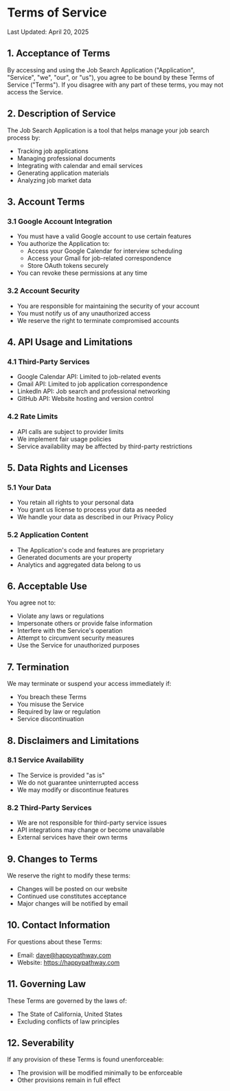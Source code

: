 # Terms of Service

Last Updated: April 20, 2025

## 1. Acceptance of Terms

By accessing and using the Job Search Application ("Application", "Service", "we", "our", or "us"), you agree to be bound by these Terms of Service ("Terms"). If you disagree with any part of these terms, you may not access the Service.

## 2. Description of Service

The Job Search Application is a tool that helps manage your job search process by:
- Tracking job applications
- Managing professional documents
- Integrating with calendar and email services
- Generating application materials
- Analyzing job market data

## 3. Account Terms

### 3.1 Google Account Integration
- You must have a valid Google account to use certain features
- You authorize the Application to:
  - Access your Google Calendar for interview scheduling
  - Access your Gmail for job-related correspondence
  - Store OAuth tokens securely
- You can revoke these permissions at any time

### 3.2 Account Security
- You are responsible for maintaining the security of your account
- You must notify us of any unauthorized access
- We reserve the right to terminate compromised accounts

## 4. API Usage and Limitations

### 4.1 Third-Party Services
- Google Calendar API: Limited to job-related events
- Gmail API: Limited to job application correspondence
- LinkedIn API: Job search and professional networking
- GitHub API: Website hosting and version control

### 4.2 Rate Limits
- API calls are subject to provider limits
- We implement fair usage policies
- Service availability may be affected by third-party restrictions

## 5. Data Rights and Licenses

### 5.1 Your Data
- You retain all rights to your personal data
- You grant us license to process your data as needed
- We handle your data as described in our Privacy Policy

### 5.2 Application Content
- The Application's code and features are proprietary
- Generated documents are your property
- Analytics and aggregated data belong to us

## 6. Acceptable Use

You agree not to:
- Violate any laws or regulations
- Impersonate others or provide false information
- Interfere with the Service's operation
- Attempt to circumvent security measures
- Use the Service for unauthorized purposes

## 7. Termination

We may terminate or suspend your access immediately if:
- You breach these Terms
- You misuse the Service
- Required by law or regulation
- Service discontinuation

## 8. Disclaimers and Limitations

### 8.1 Service Availability
- The Service is provided "as is"
- We do not guarantee uninterrupted access
- We may modify or discontinue features

### 8.2 Third-Party Services
- We are not responsible for third-party service issues
- API integrations may change or become unavailable
- External services have their own terms

## 9. Changes to Terms

We reserve the right to modify these terms:
- Changes will be posted on our website
- Continued use constitutes acceptance
- Major changes will be notified by email

## 10. Contact Information

For questions about these Terms:
- Email: dave@happypathway.com
- Website: https://happypathway.com

## 11. Governing Law

These Terms are governed by the laws of:
- The State of California, United States
- Excluding conflicts of law principles

## 12. Severability

If any provision of these Terms is found unenforceable:
- The provision will be modified minimally to be enforceable
- Other provisions remain in full effect